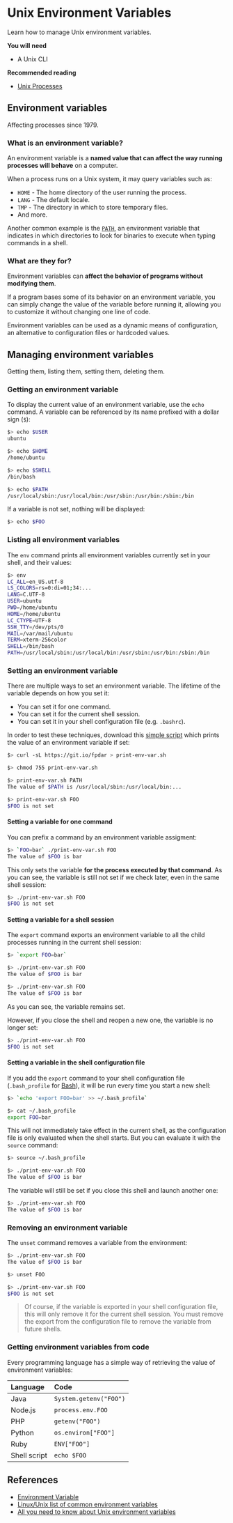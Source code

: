 # Unix Environment Variables

Learn how to manage Unix environment variables.

<!-- slide-include ../../BANNER.md -->

**You will need**

* A Unix CLI

**Recommended reading**

* [Unix Processes](../unix-processes/)

<!-- START doctoc -->
<!-- END doctoc -->





## Environment variables

<!-- slide-front-matter class: center, middle -->

Affecting processes since 1979.



### What is an environment variable?

An environment variable is a **named value that can affect the way running processes will behave** on a computer.

When a process runs on a Unix system, it may query variables such as:

* `HOME` - The home directory of the user running the process.
* `LANG` - The default locale.
* `TMP` - The directory in which to store temporary files.
* And more.

Another common example is the [`PATH`][path],
an environment variable that indicates in which directories to look for binaries to execute when typing commands in a shell.



### What are they for?

Environment variables can **affect the behavior of programs without modifying them**.

If a program bases some of its behavior on an environment variable,
you can simply change the value of the variable before running it,
allowing you to customize it without changing one line of code.

Environment variables can be used as a dynamic means of configuration,
an alternative to configuration files or hardcoded values.





## Managing environment variables

<!-- slide-front-matter class: center, middle -->

Getting them, listing them, setting them, deleting them.



### Getting an environment variable

To display the current value of an environment variable, use the `echo` command.
A variable can be referenced by its name prefixed with a dollar sign (`$`):

```bash
$> echo $USER
ubuntu

$> echo $HOME
/home/ubuntu

$> echo $SHELL
/bin/bash

$> echo $PATH
/usr/local/sbin:/usr/local/bin:/usr/sbin:/usr/bin:/sbin:/bin
```

If a variable is not set, nothing will be displayed:

```bash
$> echo $FOO
```



### Listing all environment variables

The `env` command prints all environment variables currently set in your shell, and their values:

```bash
$> env
LC_ALL=en_US.utf-8
LS_COLORS=rs=0:di=01;34:...
LANG=C.UTF-8
USER=ubuntu
PWD=/home/ubuntu
HOME=/home/ubuntu
LC_CTYPE=UTF-8
SSH_TTY=/dev/pts/0
MAIL=/var/mail/ubuntu
TERM=xterm-256color
SHELL=/bin/bash
PATH=/usr/local/sbin:/usr/local/bin:/usr/sbin:/usr/bin:/sbin:/bin
```



### Setting an environment variable

There are multiple ways to set an environment variable.
The lifetime of the variable depends on how you set it:

* You can set it for one command.
* You can set it for the current shell session.
* You can set it in your shell configuration file (e.g. `.bashrc`).

In order to test these techniques,
download this [simple script](https://git.io/fpdar) which prints the value of an environment variable if set:

```bash
$> curl -sL https://git.io/fpdar > print-env-var.sh

$> chmod 755 print-env-var.sh

$> print-env-var.sh PATH
The value of $PATH is /usr/local/sbin:/usr/local/bin:...

$> print-env-var.sh FOO
$FOO is not set
```

#### Setting a variable for one command

You can prefix a command by an environment variable assigment:

```bash
$> `FOO=bar` ./print-env-var.sh FOO
The value of $FOO is bar
```

This only sets the variable **for the process executed by that command**.
As you can see, the variable is still not set if we check later, even in the same shell session:

```bash
$> ./print-env-var.sh FOO
$FOO is not set
```

#### Setting a variable for a shell session

The `export` command exports an environment variable to all the child processes running in the current shell session:

```bash
$> `export FOO=bar`

$> ./print-env-var.sh FOO
The value of $FOO is bar

$> ./print-env-var.sh FOO
The value of $FOO is bar
```

As you can see, the variable remains set.

However, if you close the shell and reopen a new one, the variable is no longer set:

```bash
$> ./print-env-var.sh FOO
$FOO is not set
```

#### Setting a variable in the shell configuration file

If you add the `export` command to your shell configuration file (`.bash_profile` for [Bash][bash]),
it will be run every time you start a new shell:

```bash
$> `echo 'export FOO=bar' >> ~/.bash_profile`

$> cat ~/.bash_profile
export FOO=bar
```

This will not immediately take effect in the current shell,
as the configuration file is only evaluated when the shell starts.
But you can evaluate it with the `source` command:

```bash
$> source ~/.bash_profile

$> ./print-env-var.sh FOO
The value of $FOO is bar
```

The variable will still be set if you close this shell and launch another one:

```bash
$> ./print-env-var.sh FOO
The value of $FOO is bar
```



### Removing an environment variable

The `unset` command removes a variable from the environment:

```bash
$> ./print-env-var.sh FOO
The value of $FOO is bar

$> unset FOO

$> ./print-env-var.sh FOO
$FOO is not set
```

> Of course, if the variable is exported in your shell configuration file,
> this will only remove it for the current shell session.
> You must remove the export from the configuration file to remove the variable from future shells.



### Getting environment variables from code

Every programming language has a simple way of retrieving the value of environment variables:

Language     | Code
:---         | :---
Java         | `System.getenv("FOO")`
Node.js      | `process.env.FOO`
PHP          | `getenv("FOO")`
Python       | `os.environ["FOO"]`
Ruby         | `ENV["FOO"]`
Shell script | `echo $FOO`





## References

* [Environment Variable][env-var]
* [Linux/Unix list of common environment variables](https://www.cyberciti.biz/howto/question/general/linux-unix-list-common-environment-variables.php)
* [All you need to know about Unix environment variables](https://www.networkworld.com/article/3215965/unix/all-you-need-to-know-about-unix-environment-variables.html)



[bash]: https://en.wikipedia.org/wiki/Bash_(Unix_shell)
[env-var]: https://en.wikipedia.org/wiki/Environment_variable
[path]: https://en.wikipedia.org/wiki/Path_(computing)
